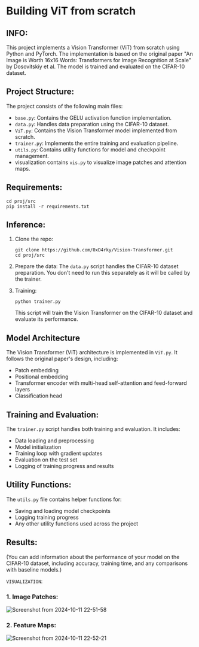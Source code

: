 # Building ViT from scratch

## INFO:

This project implements a Vision Transformer (ViT) from scratch using Python and PyTorch. The implementation is based on the original paper "An Image is Worth 16x16 Words: Transformers for Image Recognition at Scale" by Dosovitskiy et al. The model is trained and evaluated on the CIFAR-10 dataset.

## Project Structure:


The project consists of the following main files:

* `base.py`: Contains the GELU activation function implementation.
* `data.py`: Handles data preparation using the CIFAR-10 dataset.
* `ViT.py`: Contains the Vision Transformer model implemented from scratch.
* `trainer.py`: Implements the entire training and evaluation pipeline.
* `utils.py`: Contains utility functions for model and checkpoint management.
* visualization contains `vis.py` to visualize image patches and attention maps.

## Requirements:

```
cd proj/src
pip install -r requirements.txt
```

## Inference:

1. Clone the repo:

   ```
   git clone https://github.com/0xD4rky/Vision-Transformer.git
   cd proj/src
   ```
2. Prepare the data: The `data.py` script handles the CIFAR-10 dataset preparation. You don't need to run this separately as it will be called by the trainer.

3. Training:
   ```
   python trainer.py
   ```
   This script will train the Vision Transformer on the CIFAR-10 dataset and evaluate its performance.


## Model Architecture
The Vision Transformer (ViT) architecture is implemented in `ViT.py`. It follows the original paper's design, including:

* Patch embedding
* Positional embedding
* Transformer encoder with multi-head self-attention and feed-forward layers
* Classification head


## Training and Evaluation:

The `trainer.py` script handles both training and evaluation. It includes:

* Data loading and preprocessing
* Model initialization
* Training loop with gradient updates
* Evaluation on the test set
* Logging of training progress and results

## Utility Functions:

The `utils.py` file contains helper functions for:

* Saving and loading model checkpoints
* Logging training progress
* Any other utility functions used across the project

## Results:

(You can add information about the performance of your model on the CIFAR-10 dataset, including accuracy, training time, and any comparisons with baseline models.)

`VISUALIZATION`:

### 1. Image Patches:

![Screenshot from 2024-10-11 22-51-58](https://github.com/user-attachments/assets/fa1673ca-b0fe-46ca-917b-ce9268eb4510)

### 2. Feature Maps:

![Screenshot from 2024-10-11 22-52-21](https://github.com/user-attachments/assets/ea7bac63-a9c7-4d7f-88b3-fab45a84d766)




